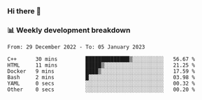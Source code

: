 ### Hi there 👋

### 📊 Weekly development breakdown
<!--START_SECTION:waka-->

```text
From: 29 December 2022 - To: 05 January 2023

C++      30 mins         ██████████████▒░░░░░░░░░░   56.67 %
HTML     11 mins         █████▒░░░░░░░░░░░░░░░░░░░   21.25 %
Docker   9 mins          ████▒░░░░░░░░░░░░░░░░░░░░   17.59 %
Bash     2 mins          █░░░░░░░░░░░░░░░░░░░░░░░░   03.98 %
YAML     0 secs          ░░░░░░░░░░░░░░░░░░░░░░░░░   00.32 %
Other    0 secs          ░░░░░░░░░░░░░░░░░░░░░░░░░   00.20 %
```

<!--END_SECTION:waka-->
